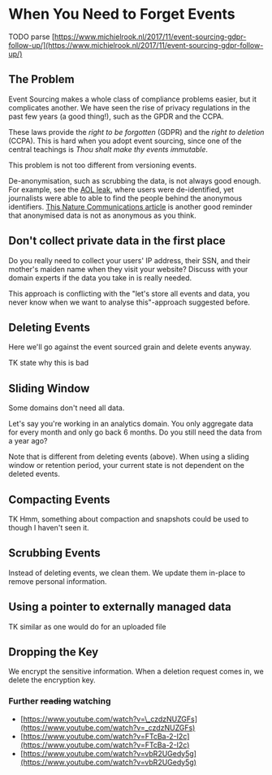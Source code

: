 # When You Need to Forget Events

TODO parse [https://www.michielrook.nl/2017/11/event-sourcing-gdpr-follow-up/](https://www.michielrook.nl/2017/11/event-sourcing-gdpr-follow-up/)

## The Problem

Event Sourcing makes a whole class of compliance problems easier, but it complicates another. We have seen the rise of privacy regulations in the past few years \(a good thing!\), such as the GPDR and the CCPA.

These laws provide the _right to be forgotten_ \(GDPR\) and the _right to deletion_ \(CCPA\). This is hard when you adopt event sourcing, since one of the central teachings is _Thou shalt make thy events immutable_.

This problem is not too different from versioning events.

De-anonymisation, such as scrubbing the data, is not always good enough. For example, see the [AOL leak](https://en.wikipedia.org/wiki/AOL_search_data_leak), where users were de-identified, yet journalists were able to able to find the people behind the anonymous identifiers. [This Nature Communications article](https://www.nature.com/articles/s41467-019-10933-3.pdf) is another good reminder that anonymised data is not as anonymous as you think.

## Don't collect private data in the first place

Do you really need to collect your users' IP address, their SSN, and their mother's maiden name when they visit your website? Discuss with your domain experts if the data you take in is really needed.

This approach is conflicting with the "let's store all events and data, you never know when we want to analyse this"-approach suggested before.

## Deleting Events

Here we'll go against the event sourced grain and delete events anyway.

TK state why this is bad

## Sliding Window

Some domains don't need all data.

Let's say you're working in an analytics domain. You only aggregate data for every month and only go back 6 months. Do you still need the data from a year ago?

Note that is different from deleting events \(above\). When using a sliding window or retention period, your current state is not dependent on the deleted events.

## Compacting Events

TK Hmm, something about compaction and snapshots could be used to though I haven't seen it.

## Scrubbing Events

Instead of deleting events, we clean them. We update them in-place to remove personal information.

## Using a pointer to externally managed data

TK similar as one would do for an uploaded file

## Dropping the Key

We encrypt the sensitive information. When a deletion request comes in, we delete the encryption key.

### Further ~~reading~~ watching

* [https://www.youtube.com/watch?v=\_czdzNUZGFs](https://www.youtube.com/watch?v=_czdzNUZGFs)
* [https://www.youtube.com/watch?v=FTcBa-2-I2c](https://www.youtube.com/watch?v=FTcBa-2-I2c)
* [https://www.youtube.com/watch?v=vbR2UGedy5g](https://www.youtube.com/watch?v=vbR2UGedy5g)

